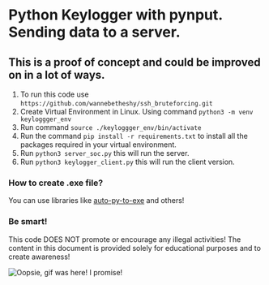 # Python Keylogger with pynput. Sending data to a server.

## This is a proof of concept and could be improved on in a lot of ways.
1. To run this code use `https://github.com/wannebetheshy/ssh_bruteforcing.git`
3. Create Virtual Environment in Linux. Using command `python3 -m venv keyloggger_env`
4. Run command `source ./keyloggger_env/bin/activate`
5. Run the command `pip install -r requirements.txt` to install all the packages required in your virtual environment.
6. Run `python3 server_soc.py` this will run the server.
7. Run `python3 keylogger_client.py` this will run the client version.

### How to create .exe file?
You can use libraries like [auto-py-to-exe](https://github.com/brentvollebregt/auto-py-to-exe) and others!

### Be smart!
This code DOES NOT promote or encourage any illegal activities! The content in this document is provided solely for educational purposes and to create awareness!

![Oopsie, gif was here! I promise!](https://i.pinimg.com/originals/f7/08/65/f708652084b201c1ab3f5351d45a5b70.gif)

